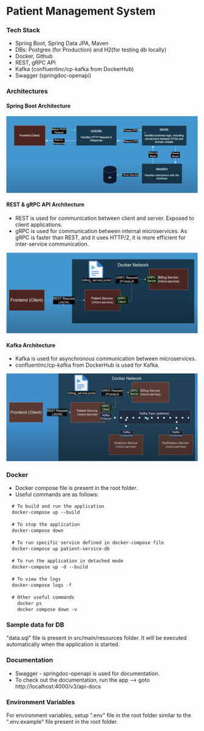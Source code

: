 # Patient Management System

### Tech Stack
- Spring Boot, Spring Data JPA, Maven
- DBs: Postgres (for Production) and H2(for testing db locally)
- Docker, Github
- REST, gRPC API
- Kafka (confluentinc/cp-kafka from DockerHub)
- Swagger (springdoc-openapi)

### Architectures

#### Spring Boot Architecture
![Spring-Boot-Architecture](https://github.com/naveen-v-v/patient-management-system/blob/main/architectures/springboot-architecture.png)

#### REST & gRPC API Architecture
- REST is used for communication between client and server. Exposed to client applications.
- gRPC is used for communication between internal microservices. As gRPC is faster than REST, and it uses HTTP/2, it is more efficient for inter-service communication.

![gRPC-Architecture](https://github.com/naveen-v-v/patient-management-system/blob/main/architectures/gRPC%20architecture.png)

#### Kafka Architecture
- Kafka is used for asynchronous communication between microservices.
- confluentinc/cp-kafka from DockerHub is used for Kafka.

![kafka-architecture](https://github.com/naveen-v-v/patient-management-system/blob/main/architectures/kafka-architecture.png)

### Docker
- Docker compose file is present in the root folder.
- Useful commands are as follows:
```
  # To build and run the application
  docker-compose up --build
  
  # To stop the application
  docker-compose down
  
  # To run specific service defined in docker-compose file
  docker-compose up patient-service-db
  
  # To run the application in detached mode
  docker-compose up -d --build
  
  # To view the logs
  docker-compose logs -f
  
  # Other useful commands
    docker ps
    docker compose down -v
  ```
### Sample data for DB
"data.sql" file is present in src/main/resources folder. It will be executed automatically when the application is started.

### Documentation
- Swagger - springdoc-openapi is used for documentation.
- To check out the documentation, run the app --> goto http://localhost:4000/v3/api-docs

### Environment Variables
For environment variables, setup ".env" file in the root folder similar to the ".env.example" file present in the root folder.